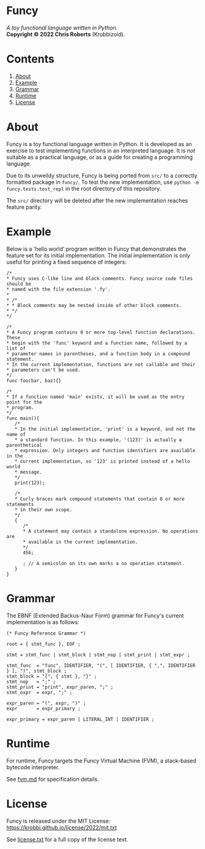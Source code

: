 # Funcy
_A toy functional language written in Python._  
__Copyright &copy; 2022 Chris Roberts__ (Krobbizoid).

# Contents
1. [About](#about)
2. [Example](#example)
3. [Grammar](#grammar)
4. [Runtime](#runtime)
5. [License](#license)

# About
Funcy is a toy functional language written in Python. It is developed as an
exercise to test implementing functions in an interpreted language. It is _not_
suitable as a practical language, or as a guide for creating a programming
language.

Due to its unweildy structure, Funcy is being ported from `src/` to a correctly
formatted package in `funcy/`. To test the new implementation, use
`python -m funcy.tests.test_repl` in the root directory of this repository.

The `src/` directory will be deleted after the new implementation reaches
feature parity.

# Example
Below is a 'hello world' program written in Funcy that demonstrates the feature
set for its initial implementation. The initial implementation is only useful
for printing a fixed sequence of integers:
```
/*
* Funcy uses C-like line and block comments. Funcy source code files should be
* named with the file extension '.fy'.
*
* /*
* * Block comments may be nested inside of other block comments.
* */
*/

/*
* A Funcy program contains 0 or more top-level function declarations. These
* begin with the 'func' keyword and a function name, followed by a list of
* parameter names in parentheses, and a function body in a compound statement.
* In the current implementation, functions are not callable and their
* parameters can't be used.
*/
func foo(bar, baz){}

/*
* If a function named 'main' exists, it will be used as the entry point for the
* program.
*/
func main(){
   /*
   * In the initial implementation, 'print' is a keyword, and not the name of
   * a standard function. In this example, '(123)' is actually a parenthetical
   * expression. Only integers and function identifiers are available in the
   * current implementation, so '123' is printed instead of a hello world
   * message.
   */
   print(123);
   
   /*
   * Curly braces mark compound statements that contain 0 or more statements
   * in their own scope.
   */
   {
      /*
      * A statement may contain a standalone expression. No operations are
      * available in the current implementation.
      */
      456;
      
      ; // A semicolon on its own marks a no operation statement.
   }
}
```

# Grammar
The EBNF (Extended Backus-Naur Form) grammar for Funcy's current implementation
is as follows:
```EBNF
(* Funcy Reference Grammar *)

root = { stmt_func }, EOF ;

stmt = stmt_func | stmt_block | stmt_nop | stmt_print | stmt_expr ;

stmt_func  = "func", IDENTIFIER, "(", [ IDENTIFIER, { ",", IDENTIFIER } ], ")", stmt_block ;
stmt_block = "{", { stmt }, "}" ;
stmt_nop   = ";" ;
stmt_print = "print", expr_paren, ";" ;
stmt_expr  = expr, ";" ;

expr_paren = "(", expr, ")" ;
expr       = expr_primary ;

expr_primary = expr_paren | LITERAL_INT | IDENTIFIER ;
```

# Runtime
For runtime, Funcy targets the Funcy Virtual Machine (FVM), a stack-based
bytecode interpreter.

See [fvm.md](./fvm.md) for specification details.

# License
Funcy is released under the MIT License:  
https://krobbi.github.io/license/2022/mit.txt

See [license.txt](./license.txt) for a full copy of the license text.

